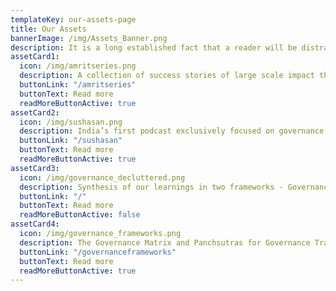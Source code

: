 ```yaml
---
templateKey: our-assets-page
title: Our Assets
bannerImage: /img/Assets_Banner.png
description: It is a long established fact that a reader will be distracted by the readable content of a page when looking at its layout. The point of using Lorem Ipsum is that it has a more-or-less normal distribution of letters
assetCard1:
  icon: /img/amritseries.png
  description: A collection of success stories of large scale impact through our work across domains and states.
  buttonLink: "/amritseries"
  buttonText: Read more
  readMoreButtonActive: true
assetCard2:
  icon: /img/sushasan.png
  description: India’s first podcast exclusively focused on governance
  buttonLink: "/sushasan"
  buttonText: Read more
  readMoreButtonActive: true
assetCard3:
  icon: /img/governance_decluttered.png
  description: Synthesis of our learnings in two frameworks - Governance Matrix & Panchsutras for Governance Transformation
  buttonLink: "/"
  buttonText: Read more
  readMoreButtonActive: false
assetCard4:
  icon: /img/governance_frameworks.png
  description: The Governance Matrix and Panchsutras for Governance Transformation
  buttonLink: "/governanceframeworks"
  buttonText: Read more
  readMoreButtonActive: true
---
```

